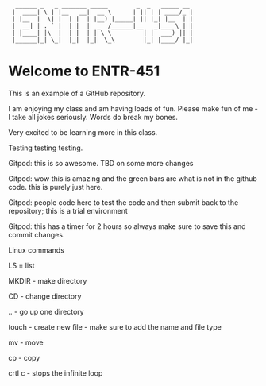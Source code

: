       ______ _   _ _______ _____        _  _   _____ __ 
     |  ____| \ | |__   __|  __ \      | || | | ____/_ |
     | |__  |  \| |  | |  | |__) |_____| || |_| |__  | |
     |  __| | . ` |  | |  |  _  /______|__   _|___ \ | |
     | |____| |\  |  | |  | | \ \         | |  ___) || |
     |______|_| \_|  |_|  |_|  \_\        |_| |____/ |_|
                                                 

# Welcome to ENTR-451

This is an example of a GitHub repository.

I am enjoying my class and am having loads of fun. Please make fun of me - I take all jokes seriously. Words do break my bones. 

Very excited to be learning more in this class. 

Testing testing testing.

Gitpod: this is so awesome. TBD on some more changes 

Gitpod: wow this is amazing and the green bars are what is not in the github code. this is purely just here. 

Gitpod: people code here to test the code and then submit back to the repository; this is a trial environment 

Gitpod: this has a timer for 2 hours so always make sure to save this and commit changes.

Linux commands

LS = list 

MKDIR - make directory

CD - change directory

.. - go up one directory

touch - create new file - make sure to add the name and file type

mv - move

cp - copy

crtl c - stops the infinite loop
